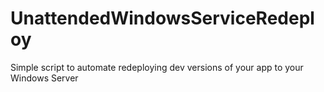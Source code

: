 # UnattendedWindowsServiceRedeploy
Simple script to automate redeploying dev versions of your app to your Windows Server
